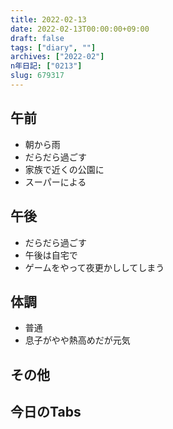 ```yaml
---
title: 2022-02-13
date: 2022-02-13T00:00:00+09:00
draft: false
tags: ["diary", ""]
archives: ["2022-02"]
n年日記: ["0213"]
slug: 679317
---
```

## 午前
- 朝から雨
- だらだら過ごす
- 家族で近くの公園に
- スーパーによる
## 午後
- だらだら過ごす
- 午後は自宅で
- ゲームをやって夜更かししてしまう
## 体調
- 普通
- 息子がやや熱高めだが元気
## その他
## 今日のTabs